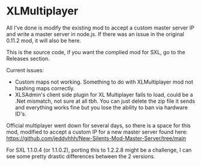 # XLMultiplayer
All I've done is modify the existing mod to accept a custom master server IP and write a master server in node.js. 
If there was an issue in the original 0.11.2 mod, it will also be here.

This is the source code, if you want the complied mod for SXL, go to the Releases section.

Current issues:
- Custom maps not working. Something to do with XLMultiplayer mod not hashing maps correctly.
- XLSAdmin's client side plugin for XL Multiplayer fails to load, could be a .Net mismatch, not sure at all tbh. You can just delete the zip file it sends
and everything works fine but you lose the ability to ban via hardware ID's.

Official multiplayer went down for several days, so there is a space for this mod, modified to accept a custom IP for a new master server found here: https://github.com/jeddyhhh/New-Silents-Mod-Master-Server/tree/main

For SXL 1.1.0.4 (or 1.1.0.2), porting this to 1.2.2.8 might be a challenge, I can see some pretty drastic differences between the 2 versions. 
